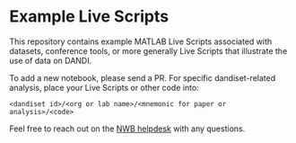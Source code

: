 # Example Live Scripts

This repository contains example MATLAB Live Scripts associated with datasets, conference tools, or more generally Live Scripts that illustrate the use of data on DANDI. 

To add a new notebook, please send a PR. For specific dandiset-related analysis, place your Live Scripts or other code into:

`<dandiset id>/<org or lab name>/<mnemonic for paper or analysis>/<code>`

Feel free to reach out on the [NWB helpdesk](https://github.com/NeurodataWithoutBorders/helpdesk/issues/new) with any questions.
